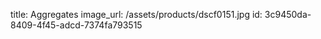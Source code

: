 title: Aggregates
image_url: /assets/products/dscf0151.jpg
id: 3c9450da-8409-4f45-adcd-7374fa793515
